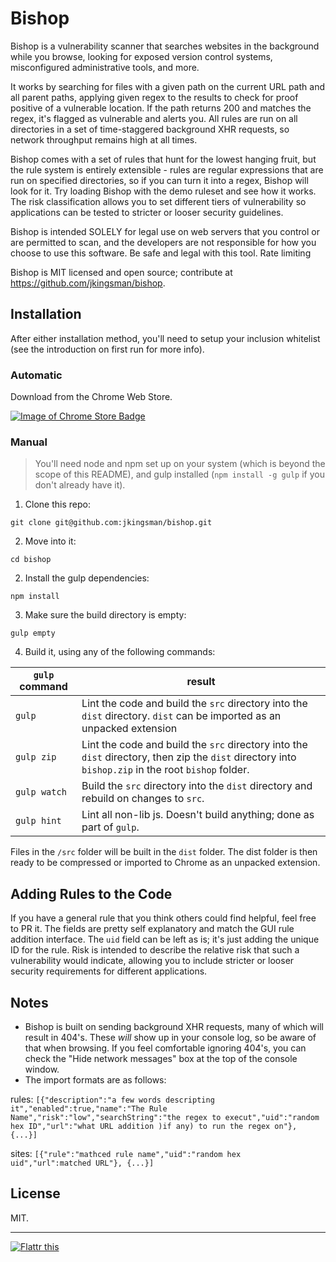 # Bishop
Bishop is a vulnerability scanner that searches websites in the background while you browse, looking for exposed version control systems, misconfigured administrative tools, and more.

It works by searching for files with a given path on the current URL path and all parent paths, applying given regex to the results to check for proof positive of a vulnerable location. If the path returns 200 and matches the regex, it's flagged as vulnerable and alerts you. All rules are run on all directories in a set of time-staggered background XHR requests, so network throughput remains high at all times.

Bishop comes with a set of rules that hunt for the lowest hanging fruit, but the rule system is entirely extensible - rules are regular expressions that are run on specified directories, so if you can turn it into a regex, Bishop will look for it. Try loading Bishop with the demo ruleset and see how it works. The risk classification allows you to set different tiers of vulnerability so applications can be tested to stricter or looser security guidelines.

Bishop is intended SOLELY for legal use on web servers that you control or are permitted to scan, and the developers are not responsible for how you choose to use this software. Be safe and legal with this tool. Rate limiting 

Bishop is MIT licensed and open source; contribute at https://github.com/jkingsman/bishop.

## Installation

After either installation method, you'll need to setup your inclusion whitelist (see the introduction on first run for more info).

### Automatic
Download from the Chrome Web Store.

[![Image of Chrome Store Badge](https://developer.chrome.com/webstore/images/ChromeWebStore_Badge_v2_340x96.png)](https://chrome.google.com/webstore/detail/cbkdeoaaclnbidadjimofnhpbfhjakoe)

### Manual


> You'll need node and npm set up on your system (which is beyond the scope of this README), and gulp installed (`npm install -g gulp` if you don't already have it).

1. Clone this repo:

  `git clone git@github.com:jkingsman/bishop.git`

2. Move into it:

  `cd bishop`

2. Install the gulp dependencies:

  `npm install`

3. Make sure the build directory is empty:

  `gulp empty`

4. Build it, using any of the following commands:

| `gulp` command  | result |
| ------------- | ------------- |
| `gulp`  | Lint the code and build the `src` directory into the `dist` directory. `dist` can be imported as an unpacked extension  |
| `gulp zip`  | Lint the code and build the `src` directory into the `dist` directory, then zip the `dist` directory into `bishop.zip` in the root `bishop` folder.  |
| `gulp watch`  | Build the `src` directory into the `dist` directory and rebuild on changes to `src`.  |
| `gulp hint`  | Lint all non-lib js. Doesn't build anything; done as part of `gulp`.  |


Files in the `/src` folder will be built in the `dist` folder. The dist folder is then ready to be compressed or imported to Chrome as an unpacked extension.

## Adding Rules to the Code
If you have a general rule that you think others could find helpful, feel free to PR it. The fields are pretty self explanatory and match the GUI rule addition interface. The `uid` field can be left as is; it's just adding the unique ID for the rule. Risk is intended to describe the relative risk that such a vulnerability would indicate, allowing you to include stricter or looser security requirements for different applications.

## Notes
- Bishop is built on sending background XHR requests, many of which will result in 404's. These *will* show up in your console log, so be aware of that when browsing. If you feel comfortable ignoring 404's, you can check the "Hide network messages" box at the top of the console window.
- The import formats are as follows: 
 
rules: `[{"description":"a few words descripting it","enabled":true,"name":"The Rule Name","risk":"low","searchString":"the regex to execut","uid":"random hex ID","url":"what URL addition )if any) to run the regex on"}, {...}]`

sites: `[{"rule":"mathced rule name","uid":"random hex uid","url":matched URL"}, {...}]`

## License
MIT.

***

[![Flattr this](http://api.flattr.com/button/flattr-badge-large.png)](https://flattr.com/submit/auto?user_id=jkingsman&amp;url=https%3A%2F%2Fgithub.com%2Fjkingsman%2Fbishop) 
